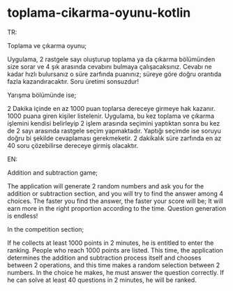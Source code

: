 # toplama-cikarma-oyunu-kotlin

TR:

Toplama ve çıkarma oyunu;
 

Uygulama, 2 rastgele sayı oluşturup toplama ya da çıkarma bölümünden size sorar ve 4 şık arasında cevabını bulmaya çalışacaksınız.
Cevabı ne kadar hızlı bulursanız o süre zarfında puanınız; süreye göre doğru orantıda fazla kazandıracaktır.
Soru üretimi sonsuzdur!



Yarışma bölümünde ise;

2 Dakika içinde en az 1000 puan toplarsa dereceye girmeye hak kazanır.
1000 puana giren kişiler listelenir.
Uygulama, bu kez toplama ve çıkarma işlemini kendisi belirleyip 2 işlem arasında seçimini yaptıktan sonra bu kez de 2 sayı arasında rastgele seçim yapmaktadır.
Yaptığı seçimde ise soruyu doğru bi şekilde cevaplaması gerekmeketir. 2 dakikalık süre zarfında en az 40 soru çözebilirse dereceye girmiş olacaktır.




EN:

Addition and subtraction game;
 

The application will generate 2 random numbers and ask you for the addition or subtraction section, and you will try to find the answer among 4 choices.
The faster you find the answer, the faster your score will be; It will earn more in the right proportion according to the time.
Question generation is endless!



In the competition section;

If he collects at least 1000 points in 2 minutes, he is entitled to enter the ranking.
People who reach 1000 points are listed.
This time, the application determines the addition and subtraction process itself and chooses between 2 operations, and this time makes a random selection between 2 numbers.
In the choice he makes, he must answer the question correctly. If he can solve at least 40 questions in 2 minutes, he will be ranked.
